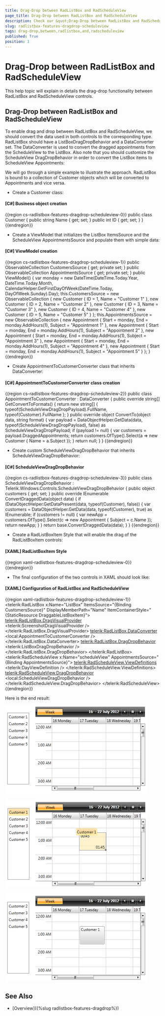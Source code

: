 ```yaml
---
title: Drag-Drop between RadListBox and RadScheduleView
page_title: Drag-Drop between RadListBox and RadScheduleView
description: Check our &quot;Drag-Drop between RadListBox and RadScheduleView&quot; documentation article for the RadListBox WPF control.
slug: radlistbox-features-dragdrop-scheduleview
tags: drag-drop,between,radlistbox,and,radscheduleview
published: True
position: 1
---
```


# Drag-Drop between RadListBox and RadScheduleView

This help topic will explain in details the drag-drop functionality between RadListBox and RadScheduleView controls.

## Drag-Drop between RadListBox and RadScheduleView

To enable drag and drop between RadListBox and RadScheduleView, we should convert the data used in both controls to the corresponding type. RadListBox should have a ListBoxDragDropBehavior and a DataConverter set. The DataConverter is used to convert the dragged appointments from the ScheduleView to the ListBox. Also note that you should customize the ScheduleView DragDropBehavior in order to convert the ListBox items to ScheduleView Appointments:

We will go through a simple example to illustrate the approach. RadListBox is bound to a collection of Customer objects which will be converted to Appointments and vice versa.

* Create a Customer class:

#### __[C#]  Business object creation__

{{region cs-radlistbox-features-dragdrop-scheduleview-0}}
	public class Customer
	{
	    public string Name { get; set; }
	    public int ID { get; set; }
	}
{{endregion}}

* Create a ViewModel that initializes the ListBox ItemsSource and the ScheduleView AppointmentsSource and populate them with simple data:

#### __[C#]  ViewModel creation__

{{region cs-radlistbox-features-dragdrop-scheduleview-1}}
	public ObservableCollection<Customer> CustomersSource { get; private set; }
	public ObservableCollection<Appointment> AppointmentsSource { get; private set; }
	public ViewModel()
	{
	    var monday = new DateTime(DateTime.Today.Year, DateTime.Today.Month, CalendarHelper.GetFirstDayOfWeek(DateTime.Today, DayOfWeek.Sunday).Day);
	    this.CustomersSource = new ObservableCollection<Customer> 
	 {
	  new Customer { ID = 1, Name = "Customer 1" },
	  new Customer { ID = 2, Name = "Customer 2" },
	  new Customer { ID = 3, Name = "Customer 3" },
	  new Customer { ID = 4, Name = "Customer 4" },
	  new Customer { ID = 5, Name = "Customer 5" } 
	 };
	    this.AppointmentsSource = new ObservableCollection<Appointment> 
	 { 
	  new Appointment { Start = monday, End = monday.AddHours(1), Subject = "Appointment 1" },
	  new Appointment { Start = monday, End = monday.AddHours(1), Subject = "Appointment 2" },
	  new Appointment { Start = monday, End = monday.AddHours(1), Subject = "Appointment 3" },
	  new Appointment { Start = monday, End = monday.AddHours(1), Subject = "Appointment 4" },
	  new Appointment { Start = monday, End = monday.AddHours(1), Subject = "Appointment 5" } 
	 };
	}
{{endregion}}

* Create AppointmentToCustomerConverter class that inherits DataConverter:

#### __[C#]  AppointmentToCustomerConverter class creation__

{{region cs-radlistbox-features-dragdrop-scheduleview-2}}
	public class AppointmentToCustomerConverter : DataConverter
	{
	    public override string[] GetConvertToFormats()
	    {
	        return new string[] { typeof(ScheduleViewDragDropPayload).FullName, typeof(Customer).FullName };
	    }
	    public override object ConvertTo(object data, string format)
	    {
	        var payload = DataObjectHelper.GetData(data, typeof(ScheduleViewDragDropPayload), false) as ScheduleViewDragDropPayload;
	        if (payload != null)
	        {
	            var customers = payload.DraggedAppointments;
	            return customers.OfType<Appointment>().Select(a => new Customer { Name = a.Subject });
	        }
	        return null;
	    }
	}
{{endregion}}

* Create custom ScheduleViewDragDropBehavior that inherits ScheduleViewDragDropBehavior:

#### __[C#]  ScheduleViewDragDropBehavior__

{{region cs-radlistbox-features-dragdrop-scheduleview-3}}
	public class ScheduleViewDragDropBehavior : Telerik.Windows.Controls.ScheduleViewDragDropBehavior
	{
	    public object customers { get; set; }
	    public override IEnumerable<IOccurrence> ConvertDraggedData(object data)
	    {
	        if (DataObjectHelper.GetDataPresent(data, typeof(Customer), false))
	        {
	            var customers = DataObjectHelper.GetData(data, typeof(Customer), true) as IEnumerable;
	            if (customers != null)
	            {
	                var newApp = customers.OfType<Customer>().Select(c => new Appointment { Subject = c.Name });
	                return newApp;
	            }
	        }
	        return base.ConvertDraggedData(data);
	    }
	}
{{endregion}}

* Create a RadListBoxItem Style that will enable the drag of the RadListBoxItem controls:

#### __[XAML]  RadListBoxItem Style__

{{region xaml-radlistbox-features-dragdrop-scheduleview-0}}
	<Style x:Key="DraggableListBoxItem" TargetType="telerik:RadListBoxItem">
	    <Setter Property="telerik:DragDropManager.AllowCapturedDrag" Value="True" />
	</Style>
{{endregion}}

* The final configuration of the two controls in XAML should look like:

#### __[XAML]  Configuration of RadListBox and RadScheduleView__

{{region xaml-radlistbox-features-dragdrop-scheduleview-1}}
	<telerik:RadListBox x:Name="ListBox"
						ItemsSource="{Binding CustomersSource}" 
						DisplayMemberPath="Name" 
						ItemContainerStyle="{StaticResource DraggableListBoxItem}">
		<telerik:RadListBox.DragVisualProvider>
			<telerik:ScreenshotDragVisualProvider />
		</telerik:RadListBox.DragVisualProvider>
		<telerik:RadListBox.DataConverter>
			<local:AppointmentToCustomerConverter />
		</telerik:RadListBox.DataConverter>
		<telerik:RadListBox.DragDropBehavior>
			<telerik:ListBoxDragDropBehavior />
		</telerik:RadListBox.DragDropBehavior>
	</telerik:RadListBox>
	<telerik:RadScheduleView x:Name="scheduleView" 
								AppointmentsSource="{Binding AppointmentsSource}">
		<telerik:RadScheduleView.ViewDefinitions>
			<telerik:DayViewDefinition />
		</telerik:RadScheduleView.ViewDefinitions>
		<telerik:RadScheduleView.DragDropBehavior>
			<local:ScheduleViewDragDropBehavior />
		</telerik:RadScheduleView.DragDropBehavior>
	</telerik:RadScheduleView>
{{endregion}}

Here is the end result:

![radlistbox features dragdrop 3](images/radlistbox_features_dragdrop_3.png)

![radlistbox features dragdrop 4](images/radlistbox_features_dragdrop_4.png)

![radlistbox features dragdrop 5](images/radlistbox_features_dragdrop_5.png)

## See Also

 * [Overview]({%slug radlistbox-features-dragdrop%})
